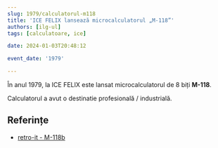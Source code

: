 ```yaml
---
slug: 1979/calculatorul-m118
title: 'ICE FELIX lansează microcalculatorul „M-118”'
authors: [ilg-ul]
tags: [calculatoare, ice]

date: 2024-01-03T20:48:12

event_date: '1979'

---
```


În anul 1979, la ICE FELIX este lansat microcalculatorul de 8 biți **M-118**.

<!-- truncate -->

Calculatorul a avut o destinatie profesională / industrială.

## Referințe

- [retro-it - M-118b](https://retroit.ro/product/m118b/)
